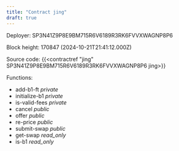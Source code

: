 ```yaml
---
title: "Contract jing"
draft: true
---
```

Deployer: SP3N41Z9P8E9BM715R6V6189R3RK6FVVXWAGNP8P6


 



Block height: 170847 (2024-10-21T21:41:12.000Z)

Source code: {{<contractref "jing" SP3N41Z9P8E9BM715R6V6189R3RK6FVVXWAGNP8P6 jing>}}

Functions:

* add-b1-ft _private_
* initialize-b1 _private_
* is-valid-fees _private_
* cancel _public_
* offer _public_
* re-price _public_
* submit-swap _public_
* get-swap _read_only_
* is-b1 _read_only_

